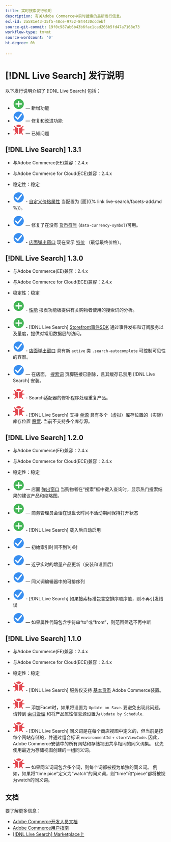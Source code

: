 ```yaml
---
title: 实时搜索发行说明
description: 有关Adobe Commerce中实时搜索的最新发行信息。
exl-id: 2a581e43-35f5-48ce-9752-844430ccdebf
source-git-commit: 19f0c987ab6b43b6fac1cad266b5fd47a7168e73
workflow-type: tm+mt
source-wordcount: '0'
ht-degree: 0%

---
```


# [!DNL Live Search] 发行说明

以下发行说明介绍了 [!DNL Live Search] 包括：

* ![新建](../assets/new.svg)  — 新增功能
* ![修复](../assets/fix.svg)  — 修复和改进功能
* ![错误](../assets/bug.svg)  — 已知问题

## [!DNL Live Search] 1.3.1

* 与Adobe Commerce(EE)兼容：2.4.x
* 与Adobe Commerce for Cloud(ECE)兼容：2.4.x
* 稳定性：稳定

* ![修复](../assets/fix.svg) - [自定义价格属性](https://docs.magento.com/user-guide/stores/attributes-input-types.html) 当配置为 [面]({% link live-search/facets-add.md %})。
* ![修复](../assets/fix.svg)  — 修复了在没有 [货币符号](https://docs.magento.com/user-guide/stores/currency-symbols.html) (`data-currency-symbol`)可用。
* ![修复](../assets/fix.svg) - [店面弹出窗口](storefront-popover.md) 现在显示 [特价](https://docs.magento.com/user-guide/catalog/product-price-special.html) （最低最终价格）。

## [!DNL Live Search] 1.3.0

* 与Adobe Commerce(EE)兼容：2.4.x
* 与Adobe Commerce for Cloud(ECE)兼容：2.4.x
* 稳定性：稳定

* ![新建](../assets/new.svg) - [性能](https://docs.magento.com/user-guide/live-search/performance.html) 报表功能板提供有关购物者使用的搜索词的分析。
* ![新建](../assets/new.svg) - [!DNL Live Search] [Storefront事件SDK](https://devdocs.magento.com/shared-services/storefront-events-sdk.html) 通过事件发布和订阅服务以及量度，提供对常用数据层的访问。
* ![修复](../assets/fix.svg) - [店面弹出窗口](https://devdocs.magento.com/live-search/storefront-popover.html) 具有新 `active` 类 `.search-autocomplete` 可控制可见性的容器。
* ![修复](../assets/fix.svg)  — 在店面， [搜索词](https://docs.magento.com/user-guide/marketing/search-terms-popular.html) 页脚链接已删除，且其缓存已禁用 [!DNL Live Search] 安装。
* ![错误](../assets/bug.svg) - Search适配器的修补程序处理重复产品。
* ![错误](../assets/bug.svg) - [!DNL Live Search] 支持 [单源](https://docs.magento.com/user-guide/catalog/inventory-sources.html) 具有多个（虚拟）库存位置的（实际）库存位置 [股票](https://docs.magento.com/user-guide/catalog/inventory-stock.html). 当前不支持多个库存源。

## [!DNL Live Search] 1.2.0

* 与Adobe Commerce(EE)兼容：2.4.x
* 与Adobe Commerce for Cloud(ECE)兼容：2.4.x
* 稳定性：稳定

* ![新建](../assets/new.svg)  — 店面 [弹出窗口](storefront-popover.md) 当购物者在“搜索”框中键入查询时，显示热门搜索结果的建议产品和缩略图。
* ![新建](../assets/new.svg)  — 商务管理员会话在键盘长时间不活动期间保持打开状态
* ![新建](../assets/new.svg) - [!DNL Live Search] 载入后自动启用
* ![修复](../assets/fix.svg)  — 初始索引时间不到1小时
* ![修复](../assets/fix.svg)  — 近乎实时的增量产品更新（安装和设置后）
* ![修复](../assets/fix.svg)  — 同义词编辑器中的可排序列
* ![修复](../assets/fix.svg) - [!DNL Live Search] 如果搜索标准包含空排序顺序值，则不再引发错误
* ![修复](../assets/fix.svg)  — 如果属性代码包含字符串“to”或“from”，则范围筛选不再中断

## [!DNL Live Search] 1.1.0

* 与Adobe Commerce(EE)兼容：2.4.x
* 与Adobe Commerce for Cloud(ECE)兼容：2.4.x
* 稳定性：稳定

* ![错误](../assets/bug.svg) - [!DNL Live Search] 服务仅支持 [基本货币](https://docs.magento.com/user-guide/stores/currency-configuration.html) Adobe Commerce装置。
* ![错误](../assets/bug.svg)  — 添加Facet时，如果将设置为 `Update on Save`. 要避免出现此问题，请转到 [索引管理](https://docs.magento.com/user-guide/system/index-management.html) 和将产品属性信息源设置为 `Update by Schedule`.
* ![错误](../assets/bug.svg) - [!DNL Live Search] 同义词是在每个商店视图中定义的，但当前是按每个网站存储的，并通过组合标识 `environmentId` + `storeViewCode`. 因此，Adobe Commerce安装中的所有网站和存储视图共享相同的同义词集。 优先使用最近为存储视图创建的一组同义词。
* ![错误](../assets/bug.svg)  — 如果同义词词包含多个词，则每个词都被视为单独的同义词。 例如，如果将“time pice”定义为“watch”的同义词，则“time”和“piece”都将被视为watch的同义词。

## 文档

要了解更多信息：

* [Adobe Commerce开发人员文档](https://devdocs.magento.com/)
* [Adobe Commerce用户指南](https://docs.magento.com/user-guide/)
* [[!DNL Live Search] Marketplace上](https://marketplace.magento.com/magento-live-search.html)
